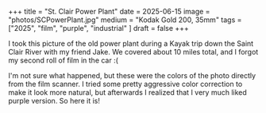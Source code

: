+++
title = "St. Clair Power Plant"
date = 2025-06-15
image = "photos/SCPowerPlant.jpg"
medium = "Kodak Gold 200, 35mm"
tags = ["2025", "film", "purple", "industrial" ]
draft = false 
+++

I took this picture of the old power plant during a Kayak trip down the Saint Clair River with my friend Jake.
We covered about 10 miles total, and I forgot my second roll of film in the car :(

I'm not sure what happened, but these were the colors of the photo directly from the film scanner.
I tried some pretty aggressive color correction to make it look more natural,
but afterwards I realized that I very much liked purple version. So here it is!